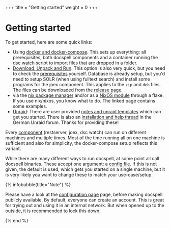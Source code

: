 +++
title = "Getting started"
weight = 0
+++

# Getting started

To get started, here are some quick links:

- Using [docker and docker-compose](@/docs/install/docker.md). This
  sets up everything: all prerequisites, both docspell components and
  a container running the [dsc
  watch](@/docs/tools/cli.md#watch-a-directory) script to import files
  that are dropped in a folder.
- [Download, Unpack and Run](@/docs/install/download_run.md). This
  option is also very quick, but you need to check the
  [prerequisites](@/docs/install/prereq.md) yourself. Database is
  already setup, but you'd need to setup SOLR (when using fulltext
  search) and install some programs for the joex component. This
  applies to the `zip` and `deb` files. The files can be downloaded
  from the [release
  page](https://github.com/eikek/docspell/releases/latest).
- via the [nix package manager](@/docs/install/nix.md#try-it-out)
  and/or as a [NixOS module](@/docs/install/nix.md#nixos) through a
  flake. If you use nix/nixos, you know what to do. The linked page
  contains some examples.
- [Unraid](https://www.unraid.net/): There are user provided [notes
  and unraid
  templates](https://github.com/vakilando/unraid-docker-templates)
  which can get you started. There is also an [installation and help
  thread](https://forums.unraid.net/topic/103425-docspell-hilfe/) in
  the German Unraid forum. Thanks for providing these!

Every [component](@/docs/_index.md#components) (restserver,
joex, dsc watch) can run on different machines and multiple times.
Most of the time running all on one machine is sufficient and also for
simplicity, the docker-compose setup reflects this variant.

While there are many different ways to run docspell, at some point all
call docspell binaries. These accept one argument: a [config
file](@/docs/configure/_index.md). If this is not given, the default
is used, which gets you started on a single machine, but it is very
likely you want to change these to match your use-case/setup.

{% infobubble(title="Note") %}

Please have a look at the [configuration page](/docs/configure/) page,
before making docspell publicly available. By default, everyone can
create an account. This is great for trying out and using it in an
internal network. But when opened up to the outside, it is recommended
to lock this down.

{% end %}
